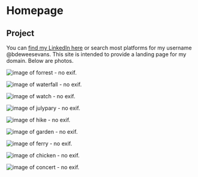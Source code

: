 # Homepage

## Project
You can [find my LinkedIn here](https://linkedin.com/in/bdeweesevans) or search most platforms for my username @bdeweesevans.
This site is intended to provide a landing page for my domain. Below are photos.

![image of forrest - no exif.](photos/0%20forrest.jpg)

![image of waterfall - no exif.](photos/1%20waterfall.jpg)

![image of watch - no exif.](photos/2%20watch.jpg)

![image of julypary - no exif.](photos/3%20julyparty.jpg)

![image of hike - no exif.](photos/4%20hike.jpg)

![image of garden - no exif.](photos/5%20garden.jpg)

![image of ferry - no exif.](photos/6%20ferry.jpg)

![image of chicken - no exif.](photos/7%20chicken.jpg)

![image of concert - no exif.](photos/8%20concert.jpg)
